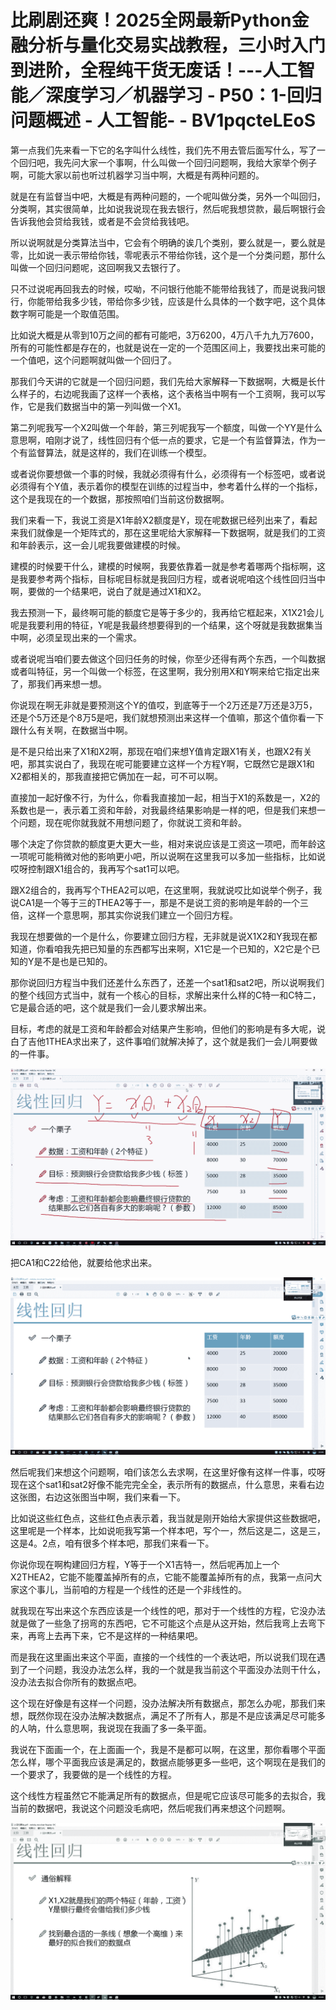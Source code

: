 # 比刷剧还爽！2025全网最新Python金融分析与量化交易实战教程，三小时入门到进阶，全程纯干货无废话！---人工智能／深度学习／机器学习 - P50：1-回归问题概述 - 人工智能- - BV1pqcteLEoS

第一点我们先来看一下它的名字叫什么线性，我们先不用去管后面写什么，写了一个回归吧，我先问大家一个事啊，什么叫做一个回归问题啊，我给大家举个例子啊，可能大家以前也听过机器学习当中啊，大概是有两种问题的。

就是在有监督当中吧，大概是有两种问题的，一个呢叫做分类，另外一个叫回归，分类啊，其实很简单，比如说我说现在我去银行，然后呢我想贷款，最后啊银行会告诉我他会贷给我钱，或者是不会贷给我钱吧。

所以说啊就是分类算法当中，它会有个明确的诶几个类别，要么就是一，要么就是零，比如说一表示带给你钱，零呢表示不带给你钱，这个是一个分类问题，那什么叫做一个回归问题呢，这回啊我又去银行了。

只不过说呢再回我去的时候，哎呦，不问银行他能不能带给我钱了，而是说我问银行，你能带给我多少钱，带给你多少钱，应该是什么具体的一个数字吧，这个具体数字啊可能是一个取值范围。

比如说大概是从零到10万之间的都有可能吧，3万6200，4万八千九九万7600，所有的可能性都是存在的，也就是说在一定的一个范围区间上，我要找出来可能的一个值吧，这个问题啊就叫做一个回归了。

那我们今天讲的它就是一个回归问题，我们先给大家解释一下数据啊，大概是长什么样子的，右边呢我画了这样一个表格，这个表格当中啊有一个工资啊，我可以写作，它是我们数据当中的第一列叫做一个X1。

第二列呢我写一个X2叫做一个年龄，第三列呢我写一个额度，叫做一个YY是什么意思啊，咱刚才说了，线性回归有个低一点的要求，它是一个有监督算法，作为一个有监督算法，就是这样的，我们在训练一个模型。

或者说你要想做一个事的时候，我就必须得有什么，必须得有一个标签吧，或者说必须得有个Y值，表示着你的模型在训练的过程当中，参考着什么样的一个指标，这个是我现在的一个数据，那按照咱们当前这份数据啊。

我们来看一下，我说工资是X1年龄X2额度是Y，现在呢数据已经列出来了，看起来我们就像是一个矩阵式的，那在这里呢给大家解释一下数据啊，就是我们的工资和年龄表示，这一会儿呢我要做建模的时候。

建模的时候要干什么，建模的时候啊，我要依靠着一就是参考着哪两个指标啊，这是我要参考两个指标，目标呢目标就是我回归方程，或者说呢咱这个线性回归当中啊，要做的一个结果吧，说白了就是通过X1和X2。

我去预测一下，最终啊可能的额度它是等于多少的，我再给它框起来，X1X21会儿呢是我要利用的特征，Y呢是我最终想要得到的一个结果，这个呀就是我数据集当中啊，必须呈现出来的一个需求。

或者说呢当咱们要去做这个回归任务的时候，你至少还得有两个东西，一个叫数据或者叫特征，另一个叫做一个标签，在这里啊，我分别用X和Y啊来给它指定出来了，那我们再来想一想。

你说现在啊无非就是要预测这个Y的值哎，到底等于一个2万还是7万还是3万5，还是个5万还是个8万5是吧，我们就想预测出来这样一个值嘛，那这个值你看一下跟什么有关啊，在数据当中啊。

是不是只给出来了X1和X2啊，那现在咱们来想Y值肯定跟X1有关，也跟X2有关吧，那其实说白了，我现在呢可能要建立这样一个方程Y啊，它既然它是跟X1和X2都相关的，那我直接把它俩加在一起，可不可以啊。

直接加一起好像不行，为什么，你看我直接加一起，相当于X1的系数是一，X2的系数也是一，表示着工资和年龄，对我最终结果影响是一样的吧，但是我们来想一个问题，现在呢你就我就不用想问题了，你就说工资和年龄。

哪个决定了你贷款的额度更大更大一些，相对来说应该是工资这一项吧，而年龄这一项呢可能稍微对他的影响更小吧，所以说啊在这里我可以多加一些指标，比如说哎呀控制跟X1组合的，我再写个sat1可以吧。

跟X2组合的，我再写个THEA2可以吧，在这里啊，我就说哎比如说举个例子，我说CA1是一个等于三的THEA2等于一，那是不是说工资的影响是年龄的一个三倍，这样一个意思啊，那其实你说我们建立一个回归方程。

我现在想要做的一个是什么，你要建立回归方程，无非就是说X1X2和Y我现在都知道，你看咱我先把已知量的东西都写出来啊，X1它是一个已知的，X2它是个已知的Y是不是也是已知的。

那你说回归方程当中我们还差什么东西了，还差一个sat1和sat2吧，所以说啊我们的整个线回方式当中，就有一个核心的目标，求解出来什么样的C特一和C特二，它是最合适的吧，这个就是我们一会儿要求解出来。

目标，考虑的就是工资和年龄都会对结果产生影响，但他们的影响是有多大呢，说白了吉他1THEA求出来了，这件事咱们就解决掉了，这个就是我们一会儿啊要做的一件事。



![](img/6f8b2535ba164621cc725cb99f71f191_1.png)

把CA1和C22给他，就要给他求出来。

![](img/6f8b2535ba164621cc725cb99f71f191_3.png)

然后呢我们来想这个问题啊，咱们该怎么去求啊，在这里好像有这样一件事，哎呀现在这个sat1和sat2好像不能完完全全，表示所有的数据点，什么意思，来看右边这张图，右边这张图当中啊，我们来看一下。

比如说这些红色点，这些红色点表示着，我当就是刚开始给大家提供这些数据吧，这里呢是一个样本，比如说呃我写第一个样本吧，写个一，然后这是二，这是三，这是4。2点，咱有很多个样本吧，那我们来看一下。

你说你现在啊构建回归方程，Y等于一个X1吉特一，然后呢再加上一个X2THEA2，它能不能覆盖掉所有的点，它能不能覆盖掉所有的点，我第一点问大家这个事儿，当前咱的方程是一个线性的还是一个非线性的。

就我现在写出来这个东西应该是一个线性的吧，那对于一个线性的方程，它没办法就是做了一些急了拐弯的东西吧，它不可能这个点是从这开始，然后我弯上去弯下来，再弯上去再下来，它不是这样的一种结果吧。

而是我在这里画出来这个平面，直接的一个线性的一个表达吧，所以说我们现在遇到了一个问题，我没办法怎么样，我的一个就是我当前这个平面没办法则干什么，没办法去拟合你所有的数据点吧。

这个现在好像是有这样一个问题，没办法解决所有数据点，那怎么办呢，那我们来想，既然你现在没办法解决数据点，满足不了所有人，那是不是应该满足尽可能多的人呐，什么意思啊，我说现在我画了多一条平面。

我说在下面画一个，在上面画一个，我是不是都可以啊，在这里，那你看哪个平面怎么样，哪个平面我应该是满足的，数据点能够更多一些吧，这个啊现在是我们的一个要求了，我要做的是一个线性的方程。

这个线性方程虽然它不能满足所有的数据点，但是呢它应该尽可能多的去拟合，我当前的数据吧，我说这个问题没毛病吧，然后呢我们再来想这个问题啊。



![](img/6f8b2535ba164621cc725cb99f71f191_5.png)